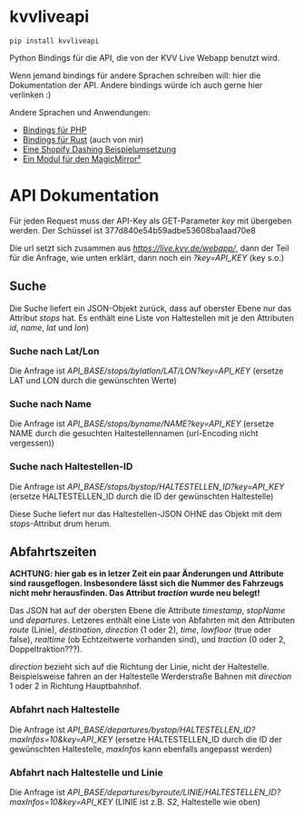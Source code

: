 # kvvliveapi

`pip install kvvliveapi`

Python Bindings für die API, die von der KVV Live Webapp benutzt wird.

Wenn jemand bindings für andere Sprachen schreiben will: hier die Dokumentation der API. Andere bindings würde ich auch gerne hier verlinken :)

Andere Sprachen und Anwendungen:

* [Bindings für PHP](https://github.com/MartinLoeper/KVV-PHP-unofficial-)
* [Bindings für Rust](https://github.com/nervengift/kvvliveapi-rs) (auch von mir)
* [Eine Shopify Dashing Beispielumsetzung](https://github.com/anthu/kvv-departure-dashboard)
* [Ein Modul für den MagicMirror²](https://github.com/yo-less/MMM-KVV)

# API Dokumentation

Für jeden Request muss der API-Key als GET-Parameter *key* mit übergeben werden. Der Schüssel ist 377d840e54b59adbe53608ba1aad70e8

Die url setzt sich zusammen aus *https://live.kvv.de/webapp/*, dann der Teil für die Anfrage, wie unten erklärt, dann noch ein *?key=API_KEY* (key s.o.)

## Suche

Die Suche liefert ein JSON-Objekt zurück, dass auf oberster Ebene nur das Attribut *stops* hat. Es enthält eine Liste von Haltestellen mit je den Attributen *id*, *name*, *lat* und *lon*)

### Suche nach Lat/Lon

Die Anfrage ist *API_BASE/stops/bylatlon/LAT/LON?key=API_KEY* (ersetze LAT und LON durch die gewünschten Werte)

### Suche nach Name

Die Anfrage ist *API_BASE/stops/byname/NAME?key=API_KEY* (ersetze NAME durch die gesuchten Haltestellennamen (url-Encoding nicht vergessen))

### Suche nach Haltestellen-ID

Die Anfrage ist *API_BASE/stops/bystop/HALTESTELLEN_ID?key=API_KEY* (ersetze HALTESTELLEN_ID durch die ID der gewünschten Haltestelle)

Diese Suche liefert nur das Haltestellen-JSON OHNE das Objekt mit dem *stops*-Attribut drum herum.


## Abfahrtszeiten

**ACHTUNG: hier gab es in letzer Zeit ein paar Änderungen und Attribute sind rausgeflogen. Insbesondere lässt sich die Nummer des Fahrzeugs nicht mehr herausfinden. Das Attribut *traction* wurde neu belegt!**

Das JSON hat auf der obersten Ebene die Attribute *timestamp*, *stopName* und *departures*. Letzeres enthält eine Liste von Abfahrten mit den Attributen *route* (Linie), *destination*, *direction* (1 oder 2), *time*, *lowfloor* (true oder false), *realtime* (ob Echtzeitwerte vorhanden sind), und *traction* (0 oder 2, Doppeltraktion???).

*direction* bezieht sich auf die Richtung der Linie, nicht der Haltestelle. Beispielsweise fahren an der Haltestelle Werderstraße Bahnen mit *direction*  1 oder 2 in Richtung Hauptbahnhof.

### Abfahrt nach Haltestelle

Die Anfrage ist *API_BASE/departures/bystop/HALTESTELLEN_ID?maxInfos=10&key=API_KEY* (ersetze HALTESTELLEN_ID durch die ID der gewünschten Haltestelle, *maxInfos* kann ebenfalls angepasst werden)

### Abfahrt nach Haltestelle und Linie

Die Anfrage ist *API_BASE/departures/byroute/LINIE/HALTESTELLEN_ID?maxInfos=10&key=API_KEY* (LINIE ist z.B. *S2*, Haltestelle wie oben)
